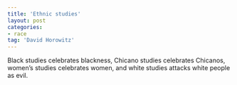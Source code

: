 ```yaml
---
title: 'Ethnic studies'
layout: post
categories:
- race
tag: 'David Horowitz'
---
```


Black studies celebrates blackness, Chicano studies celebrates Chicanos, women’s studies celebrates women, and white studies attacks white people as evil.